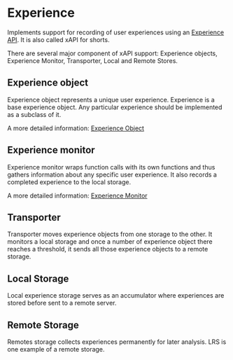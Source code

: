 # Experience
Implements support for recording of user experiences using an [Experience API](https://experienceapi.com/). It is also
called xAPI for shorts. 

There are several major component of xAPI support: Experience objects, Experience Monitor, Transporter, 
Local and Remote Stores.

## Experience object

Experience object represents a unique user experience. Experience is a base experience object. Any particular
experience should be implemented as a subclass of it.

A more detailed information: [Experience Object](doc/experience/experience.md)

## Experience monitor

Experience monitor wraps function calls with its own functions and thus gathers information about any specific
user experience. It also records a completed experience to the local storage.

A more detailed information: [Experience Monitor](doc/monitor/monitor.md)

## Transporter

Transporter moves experience objects from one storage to the other. It monitors a local storage and once
a number of experience object there reaches a threshold, it sends all those experience objects to a remote storage.

## Local Storage

Local experience storage serves as an accumulator where experiences are stored before sent to a remote server.

## Remote Storage

Remotes storage collects experiences permanently for later analysis. LRS is one example of a remote storage.

